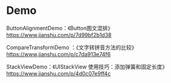 # Demo
ButtonAlignmentDemo：《Button图文混排》https://www.jianshu.com/p/7d99bf2b1d38

CompareTransformDemo ：《文字转拼音方法的比较》 https://www.jianshu.com/p/c7da913e74f6

StackViewDemo：《UIStackView 使用技巧：添加弹簧和固定长度》https://www.jianshu.com/p/4d0c07e9ff4c
